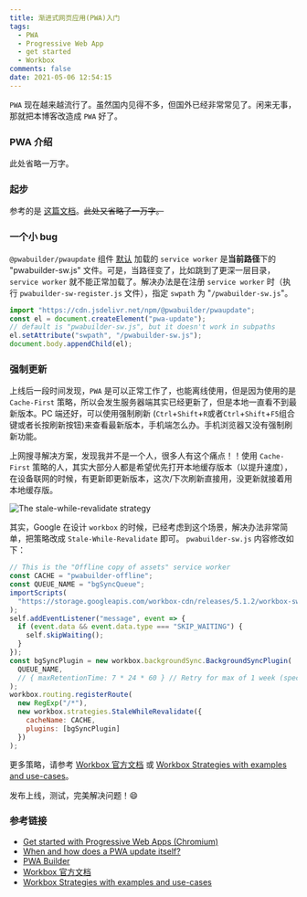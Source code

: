 ```yaml
---
title: 渐进式网页应用(PWA)入门
tags:
  - PWA
  - Progressive Web App
  - get started
  - Workbox
comments: false
date: 2021-05-06 12:54:15
---
```


`PWA` 现在越来越流行了。虽然国内见得不多，但国外已经非常常见了。闲来无事，那就把本博客改造成 `PWA` 好了。

### PWA 介绍

此处省略一万字。[<fa-link/>](https://developer.mozilla.org/en-US/docs/Web/Progressive_web_apps)

### 起步

参考的是 [<i class="fa fa-microsoft" aria-hidden="true"></i> 这篇文档](https://docs.microsoft.com/en-us/microsoft-edge/progressive-web-apps-chromium/get-started)。~~此处又省略了一万字。~~

### 一个小 bug

`@pwabuilder/pwaupdate` 组件 [默认](https://github.com/pwa-builder/pwa-update#api) 加载的 `service worker` 是**当前路径**下的 "pwabuilder-sw.js" 文件。可是，当路径变了，比如跳到了更深一层目录，`service worker` 就不能正常加载了。解决办法是在注册 `service worker` 时（执行 `pwabuilder-sw-register.js` 文件），指定 `swpath` 为 "`/pwabuilder-sw.js`"。

``` js
import "https://cdn.jsdelivr.net/npm/@pwabuilder/pwaupdate";
const el = document.createElement("pwa-update");
// default is "pwabuilder-sw.js", but it doesn't work in subpaths
el.setAttribute("swpath", "/pwabuilder-sw.js");
document.body.appendChild(el);
```

### 强制更新

上线后一段时间发现，`PWA` 是可以正常工作了，也能离线使用，但是因为使用的是 `Cache-First` 策略，所以会发生服务器端其实已经更新了，但是本地一直看不到最新版本。PC 端还好，可以使用强制刷新 (`Ctrl`+`Shift`+`R`或者`Ctrl`+`Shift`+`F5`组合键或者长按刷新按钮)来查看最新版本，手机端怎么办。手机浏览器又没有强制刷新功能。

上网搜寻解决方案，发现我并不是一个人，很多人有这个痛点！！使用 `Cache-First` 策略的人，其实大部分人都是希望优先打开本地缓存版本（以提升速度），在设备联网的时候，有更新即更新版本，这次/下次刷新直接用，没更新就接着用本地缓存版。

![The stale-while-revalidate strategy](https://cdn.sanity.io/images/uf1om34c/production/5c7f0c54f4c05c14d0bbbfe4a76753c51faf9154-1014x492.png?w=1200&fm=webp&max-h=600&q=80&auto=format)

其实，Google 在设计 `workbox` 的时候，已经考虑到这个场景，解决办法非常简单，把策略改成 `Stale-While-Revalidate` 即可。
`pwabuilder-sw.js` 内容修改如下：

``` js
// This is the "Offline copy of assets" service worker
const CACHE = "pwabuilder-offline";
const QUEUE_NAME = "bgSyncQueue";
importScripts(
  "https://storage.googleapis.com/workbox-cdn/releases/5.1.2/workbox-sw.js"
);
self.addEventListener("message", event => {
  if (event.data && event.data.type === "SKIP_WAITING") {
    self.skipWaiting();
  }
});
const bgSyncPlugin = new workbox.backgroundSync.BackgroundSyncPlugin(
  QUEUE_NAME,
  // { maxRetentionTime: 7 * 24 * 60 } // Retry for max of 1 week (specified in minutes)
);
workbox.routing.registerRoute(
  new RegExp("/*"),
  new workbox.strategies.StaleWhileRevalidate({
    cacheName: CACHE,
    plugins: [bgSyncPlugin]
  })
);
```

更多策略，请参考 [<i class="fa fa-google" aria-hidden="true"></i> Workbox 官方文档](https://developers.google.com/web/tools/workbox/modules/workbox-strategies) 或 [Workbox Strategies with examples and use-cases](https://www.charistheo.io/blog/2021/03/workbox-strategies-with-examples-and-use-cases/)。

发布上线，测试，完美解决问题！😄

### 参考链接

- [<i class="fa fa-microsoft" aria-hidden="true"></i> Get started with Progressive Web Apps (Chromium)](https://docs.microsoft.com/en-us/microsoft-edge/progressive-web-apps-chromium/get-started)
- [<i class="fa fa-stack-overflow" aria-hidden="true"></i> When and how does a PWA update itself?](https://stackoverflow.com/questions/49739438/when-and-how-does-a-pwa-update-itself)
- [PWA Builder](https://www.pwabuilder.com/)
- [<i class="fa fa-google" aria-hidden="true"></i> Workbox 官方文档](https://developers.google.com/web/tools/workbox/modules/workbox-strategies)
- [Workbox Strategies with examples and use-cases](https://www.charistheo.io/blog/2021/03/workbox-strategies-with-examples-and-use-cases/)
